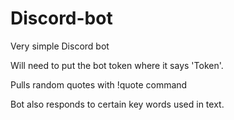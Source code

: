 # Discord-bot
Very simple Discord bot

Will need to put the bot token where it says 'Token'.

Pulls random quotes with !quote command 

Bot also responds to certain key words used in text.

